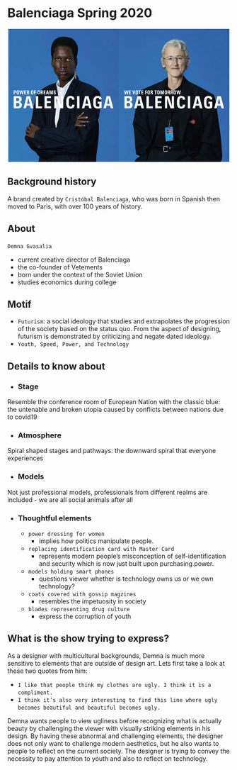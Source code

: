 # Balenciaga Spring 2020
<p align="center">
  <img src="./Balenciaga.jpeg" width="500" height="300"/>
</p>

## Background history
A brand created by `Cristóbal Balenciaga`, who was born in Spanish then moved to Paris, with over 100 years of history.

## About
`Demna Gvasalia`
- current creative director of Balenciaga
- the co-founder of Vetements
- born under the context of the Soviet Union
- studies economics during college



## Motif
- `Futurism`: a social ideology that studies and extrapolates the progression of the society based on the status quo. From the aspect of designing, futurism is demonstrated by criticizing and negate dated ideology.
- `Youth, Speed, Power, and Technology`



## Details to know about
- ### Stage
Resemble the conference room of European Nation with the classic blue: the untenable and broken utopia caused by conflicts between nations due to covid19
- ### Atmosphere 
Spiral shaped stages and pathways: the downward spiral that everyone experiences
- ### Models
Not just professional models, professionals from different realms are included - we are all social animals after all
- ### Thoughtful elements
  - `power dressing for women`
    - implies how politics manipulate people.
  - `replacing identification card with Master Card`
    - represents modern people’s misconception of self-identification and security which is now just built upon purchasing power.
  - `models holding smart phones`
    - questions viewer whether is technology owns us or we own technology?
  - `coats covered with gossip magzines`
    - resembles the impetuosity in society
  - `blades representing drug culture`
    - express the corruption of youth

## What is the show trying to express?
As a designer with multicultural backgrounds, Demna is much more sensitive to elements that are outside of design art. Lets first take a look at these two quotes from him:
 - `I like that people think my clothes are ugly. I think it is a compliment.`
 - `I think it’s also very interesting to find this line where ugly becomes beautiful and beautiful becomes ugly.`
 
Demna wants people to view ugliness before recognizing what is actually beauty by challenging the viewer with visually striking elements in his design. By having these abnormal and challenging elements, the designer does not only want to challenge modern aesthetics, but he also wants to people to reflect on the current society. The designer is trying to convey the necessity to pay attention to youth and also to reflect on technology.
